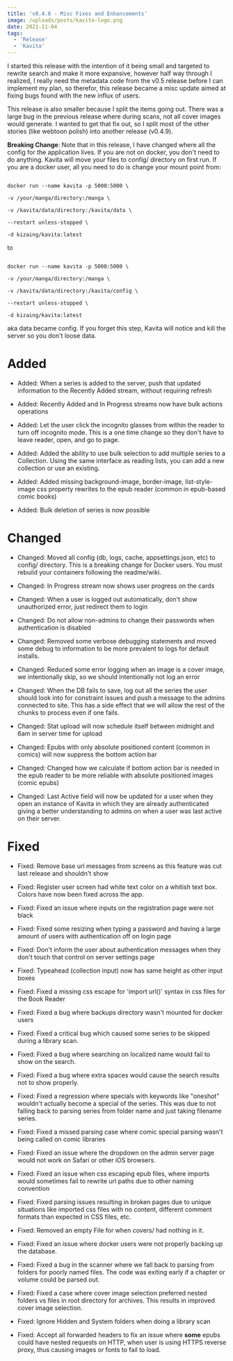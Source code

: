 ```yaml
---
title: 'v0.4.8 - Misc Fixes and Enhancements'
image: /uploads/posts/kavita-logo.png
date: 2021-11-04
tags:
  - 'Release'
  - 'Kavita'
---
```


I started this release with the intention of it being small and targeted to rewrite search and make it more expansive, however half way through I realized, I really need the metadata code from the v0.5 release before I can implement my plan, so therefor, this release became a misc update aimed at fixing bugs found with the new influx of users. 



This release is also smaller because I split the items going out. There was a large bug in the previous release where during scans, not all cover images would generate. I wanted to get that fix out, so I split most of the other stories (like webtoon polish) into another release (v0.4.9). 



**Breaking Change**: Note that in this release, I have changed where all the config for the application lives. If you are not on docker, you don't need to do anything. Kavita will move your files to config/ directory on first run. If you are a docker user, all you need to do is change your mount point from:



```

docker run --name kavita -p 5000:5000 \

-v /your/manga/directory:/manga \

-v /kavita/data/directory:/kavita/data \

--restart unless-stopped \

-d kizaing/kavita:latest

```

to

```

docker run --name kavita -p 5000:5000 \

-v /your/manga/directory:/manga \

-v /kavita/data/directory:/kavita/config \

--restart unless-stopped \

-d kizaing/kavita:latest

```

aka data became config. If you forget this step, Kavita will notice and kill the server so you don't loose data. 



# Added

- Added: When a series is added to the server, push that updated information to the Recently Added stream, without requiring refresh

- Added: Recently Added and In Progress streams now have bulk actions operations 

- Added: Let the user click the incognito glasses from within the reader to turn off incognito mode. This is a one time change so they don't have to leave reader, open, and go to page. 

- Added: Added the ability to use bulk selection to add multiple series to a Collection. Using the same interface as reading lists, you can add a new collection or use an existing.

- Added: Added missing background-image, border-image, list-style-image css property rewrites to the epub reader (common in epub-based comic books)

- Added: Bulk deletion of series is now possible 



# Changed

- Changed: Moved all config (db, logs, cache, appsettings.json, etc) to config/ directory. This is a breaking change for Docker users. You must rebuild your containers following the readme/wiki.

- Changed: In Progress stream now shows user progress on the cards

- Changed: When a user is logged out automatically, don't show unauthorized error, just redirect them to login

- Changed: Do not allow non-admins to change their passwords when authentication is disabled

- Changed: Removed some verbose debugging statements and moved some debug to information to be more prevalent to logs for default installs. 

- Changed: Reduced some error logging when an image is a cover image, we intentionally skip, so we should intentionally not log an error

- Changed: When the DB fails to save, log out all the series the user should look into for constraint issues and push a message to the admins connected to site. This has a side effect that we will allow the rest of the chunks to process even if one fails.

- Changed: Stat upload will now schedule itself between midnight and 6am in server time for upload 

- Changed: Epubs with only absolute positioned content (common in comics) will now suppress the bottom action bar

- Changed: Changed how we calculate if bottom action bar is needed in the epub reader to be more reliable with absolute positioned images (comic epubs)

- Changed: Last Active field will now be updated for a user when they open an instance of Kavita in which they are already authenticated giving a better understanding to admins on when a user was last active on their server.



# Fixed

- Fixed: Remove base url messages from screens as this feature was cut last release and shouldn't show

- Fixed: Register user screen had white text color on a whitish text box. Colors have now been fixed across the app.

- Fixed: Fixed an issue where inputs on the registration page were not black

- Fixed: Fixed some resizing when typing a password and having a large amount of users with authentication off on login page

- Fixed: Don't inform the user about authentication messages when they don't touch that control on server settings page

- Fixed: Typeahead (collection input) now has same height as other input boxes

- Fixed: Fixed a missing css escape for 'import url()' syntax in css files for the Book Reader

- Fixed: Fixed a bug where backups directory wasn't mounted for docker users

- Fixed: Fixed a critical bug which caused some series to be skipped during a library scan. 

- Fixed: Fixed a bug where searching on localized name would fail to show on the search. 

- Fixed: Fixed a bug where extra spaces would cause the search results not to show properly. 

- Fixed: Fixed a regression where specials with keywords like "oneshot" wouldn't actually become a special of the series. This was due to not falling back to parsing series from folder name and just taking filename series.

- Fixed: Fixed a missed parsing case where comic special parsing wasn't being called on comic libraries

- Fixed: Fixed an issue where the dropdown on the admin server page would not work on Safari or other iOS browsers.

- Fixed: Fixed an issue when css escaping epub files, where imports would sometimes fail to rewrite url paths due to other naming convention

- Fixed: Fixed parsing issues resulting in broken pages due to unique situations like imported css files with no content, different comment formats than expected in CSS files, etc.

- Fixed: Removed an empty File for when covers/ had nothing in it.

- Fixed: Fixed an issue where docker users were not properly backing up the database. 

- Fixed: Fixed a bug in the scanner where we fall back to parsing from folders for poorly named files. The code was exiting early if a chapter or volume could be parsed out.

- Fixed: Fixed a case where cover image selection preferred nested folders vs files in root directory for archives. This results in improved cover image selection.

- Fixed: Ignore Hidden and System folders when doing a library scan

- Fixed: Accept all forwarded headers to fix an issue where **some** epubs could have nested requests on HTTP, when user is using HTTPS reverse proxy, thus causing images or fonts to fail to load.

